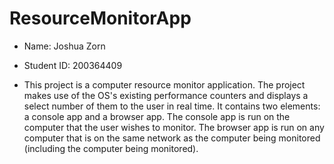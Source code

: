 # ResourceMonitorApp

- Name: Joshua Zorn  
- Student ID: 200364409

- This project is a computer resource monitor application. The project makes use of the OS's existing performance counters and 
displays a select number of them to the user in real time. It contains two elements: a console app and a browser app. 
The console app is run on the computer that the user wishes to monitor. The browser app is run on any computer that is on 
the same network as the computer being monitored (including the computer being monitored). 

